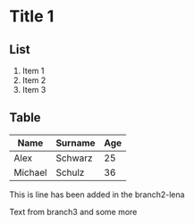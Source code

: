 # Title 1

## List 

1. Item 1
2. Item 2
3. Item 3

## Table

Name | Surname | Age
-----|---------|----
Alex | Schwarz | 25
Michael | Schulz| 36

This is line has been added in the branch2-lena

Text from branch3
and some more